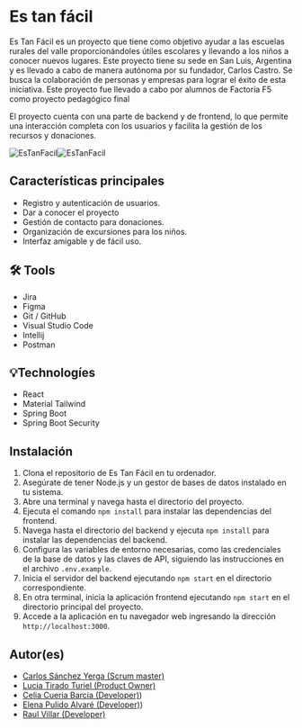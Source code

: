 # Es tan fácil
Es Tan Fácil es un proyecto que tiene como objetivo ayudar a las escuelas rurales del valle proporcionándoles útiles escolares y llevando a los niños a conocer nuevos lugares. Este proyecto tiene su sede en San Luis, Argentina y es llevado a cabo de manera autónoma por su fundador, Carlos Castro. Se busca la colaboración de personas y empresas para lograr el éxito de esta iniciativa. Este proyecto fue llevado a cabo por alumnos de Factoría F5 como proyecto pedagógico final 

El proyecto cuenta con una parte de backend y de frontend, lo que permite una interacción completa con los usuarios y facilita la gestión de los recursos y donaciones.
<div style="display: flex; flex-direction: row;">
<img  src='https://i.postimg.cc/8zgMhFbK/mobile-7.png' border='0' alt='EsTanFacil'/> 
<img  src='https://i.postimg.cc/VLxpnFTx/mobile.gif' border='0' alt='EsTanFacil'/> 
</div>

## Características principales

- Registro y autenticación de usuarios.
- Dar a conocer el proyecto
- Gestión de contacto para donaciones.
- Organización de excursiones para los niños.
- Interfaz amigable y de fácil uso.

## :hammer_and_wrench: Tools 

- Jira
- Figma
- Git / GitHub   
- Visual Studio Code   
- Intellij
- Postman

## :bulb:Technologíes

- React
- Material Tailwind  
- Spring Boot 
- Spring Boot Security  


## Instalación

1. Clona el repositorio de Es Tan Fácil en tu ordenador.
2. Asegúrate de tener Node.js y un gestor de bases de datos instalado en tu sistema.
3. Abre una terminal y navega hasta el directorio del proyecto.
4. Ejecuta el comando `npm install` para instalar las dependencias del frontend.
5. Navega hasta el directorio del backend y ejecuta `npm install` para instalar las dependencias del backend.
6. Configura las variables de entorno necesarias, como las credenciales de la base de datos y las claves de API, siguiendo las instrucciones en el archivo `.env.example`.
7. Inicia el servidor del backend ejecutando `npm start` en el directorio correspondiente.
8. En otra terminal, inicia la aplicación frontend ejecutando `npm start` en el directorio principal del proyecto.
9. Accede a la aplicación en tu navegador web ingresando la dirección `http://localhost:3000`.

## Autor(es)

- [Carlos Sánchez Yerga (Scrum master) ](https://github.com/Holapueblodev)
- [Lucia Tirado Turiel (Product Owner)](https://github.com/Luciatt)
- [Celia Cueria Barcia (Developer)](https://github.com/celiacueria))
- [Elena Pulido Alvaré (Developer)](https://github.com/elenapulido))
- [Raul Villar (Developer)](https://github.com/RaulVillar)


